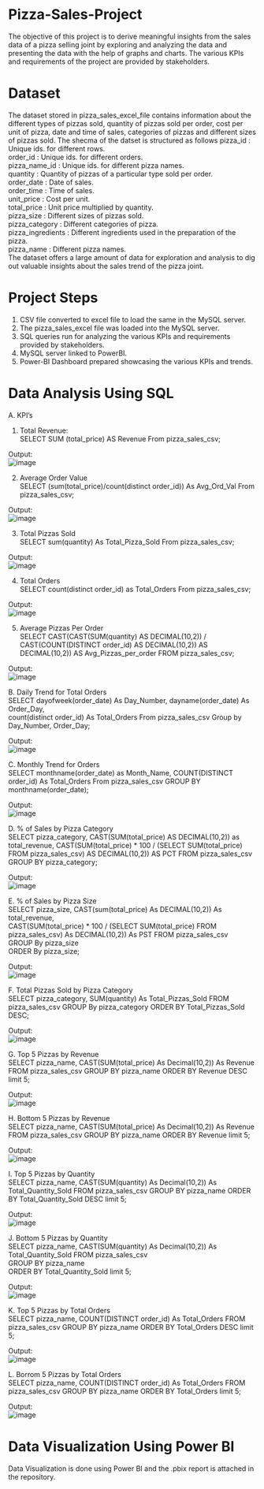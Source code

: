# Pizza-Sales-Project 
The objective of this project is to derive meaningful insights from the sales data of a pizza selling joint by exploring and analyzing the data and presenting the data with the help of graphs and charts. The various KPIs and requirements of the project are provided by stakeholders.

# Dataset
The dataset stored in pizza_sales_excel_file contains information about the different types of pizzas sold, quantity of pizzas sold per order, cost per unit of pizza, date and time of sales, categories of pizzas and different sizes of pizzas sold. The shecma of the datset is structured as follows
pizza_id	        : Unique ids. for different rows. <br>
order_id	        : Unique ids. for different orders. <br>
pizza_name_id	    : Unique ids. for different pizza names.<br>
quantity	        : Quantity of pizzas of a particular type sold per order.<br>
order_date	      : Date of sales.<br>
order_time	      : Time of sales.<br>
unit_price	      : Cost per unit.<br>
total_price	      : Unit price multiplied by quantity.<br>
pizza_size	      : Different sizes of pizzas sold.<br>
pizza_category    : Different categories of pizza.<br>
pizza_ingredients	: Different ingredients used in the preparation of the pizza.<br>
pizza_name        : Different pizza names.<br>
The dataset offers a large amount of data for exploration and analysis to dig out valuable insights about the sales trend of the pizza joint.

# Project Steps
1. CSV file converted to excel file to load the same in the MySQL server.
2. The pizza_sales_excel file was loaded into the MySQL server.
3. SQL queries run for analyzing the various KPIs and requirements provided by stakeholders.
4. MySQL server linked to PowerBI.
5. Power-BI Dashboard prepared showcasing the various KPIs and trends.

# Data Analysis Using SQL

A. KPI’s
1. Total Revenue: <br>
SELECT SUM (total_price) AS Revenue 
From pizza_sales_csv;

Output:<br>
 ![image](https://github.com/user-attachments/assets/269cf025-10eb-4c3d-a4c3-0eea37e7a26a)


2. Average Order Value <br>
SELECT (sum(total_price)/count(distinct order_id)) As Avg_Ord_Val 
From pizza_sales_csv; 

Output: <br>
 ![image](https://github.com/user-attachments/assets/f6d57f71-49c3-420f-8d38-7f2b59c42418)


3. Total Pizzas Sold <br>
SELECT sum(quantity) As Total_Pizza_Sold 
From pizza_sales_csv; 

Output: <br>
 ![image](https://github.com/user-attachments/assets/68177bbd-0c5a-4c84-8cf6-1ef4ad3e9431)


4. Total Orders <br>
SELECT count(distinct order_id) as Total_Orders 
From pizza_sales_csv; 

Output: <br>
 ![image](https://github.com/user-attachments/assets/5b6f683e-d9d9-4f48-9625-d8c648e07a21)

5. Average Pizzas Per Order <br>
SELECT CAST(CAST(SUM(quantity) AS DECIMAL(10,2)) / 
CAST(COUNT(DISTINCT order_id) AS DECIMAL(10,2)) AS DECIMAL(10,2))
AS Avg_Pizzas_per_order
FROM pizza_sales_csv; 

Output: <br>
 ![image](https://github.com/user-attachments/assets/c47342b6-32d4-4f0d-bd15-65cb810d1693)

B. Daily Trend for Total Orders <br>
SELECT dayofweek(order_date) As Day_Number, dayname(order_date) As Order_Day,                                      
count(distinct order_id) As Total_Orders
From pizza_sales_csv
Group by Day_Number, Order_Day; 

Output: <br>
![image](https://github.com/user-attachments/assets/0a188b4a-42d3-4e32-8af4-7d73edb76b50)

C. Monthly Trend for Orders <br>
SELECT monthname(order_date) as Month_Name, COUNT(DISTINCT order_id) As Total_Orders
From pizza_sales_csv
GROUP BY monthname(order_date);

Output: <br>
![image](https://github.com/user-attachments/assets/ee8a349b-1f93-4ead-87b2-d6aacadd8c67)

D. % of Sales by Pizza Category <br>
SELECT pizza_category, CAST(SUM(total_price) AS DECIMAL(10,2)) as total_revenue, 
CAST(SUM(total_price) * 100 / (SELECT SUM(total_price) FROM pizza_sales_csv) AS DECIMAL(10,2)) AS PCT                       FROM pizza_sales_csv                                                       
GROUP BY pizza_category; 

Output: <br>
![image](https://github.com/user-attachments/assets/252fe796-d8e5-40c2-809c-6f2e27843238)

E. % of Sales by Pizza Size <br>
SELECT pizza_size, CAST(sum(total_price) As DECIMAL(10,2)) As total_revenue,    
CAST(SUM(total_price) * 100 / (SELECT SUM(total_price) FROM pizza_sales_csv) As DECIMAL(10,2)) As PST                       FROM pizza_sales_csv                                                       
GROUP By pizza_size                                                      
ORDER By pizza_size;

Output: <br>
![image](https://github.com/user-attachments/assets/d60a6b42-d95f-411b-a5ea-ca61b39f28ce)

F. Total Pizzas Sold by Pizza Category <br>
SELECT pizza_category, SUM(quantity) As Total_Pizzas_Sold
FROM pizza_sales_csv
GROUP By pizza_category
ORDER BY Total_Pizzas_Sold DESC;
 
Output: <br>
![image](https://github.com/user-attachments/assets/ba46f507-126f-4cb9-b251-f2b32dd42db3)

G. Top 5 Pizzas by Revenue <br>
SELECT pizza_name, CAST(SUM(total_price) As Decimal(10,2)) As Revenue
FROM pizza_sales_csv
GROUP BY pizza_name
ORDER BY Revenue DESC limit 5;

Output: <br>
![image](https://github.com/user-attachments/assets/501f2264-b883-4711-970d-b318e110f3e3)

H. Bottom 5 Pizzas by Revenue <br>
SELECT pizza_name, CAST(SUM(total_price) As Decimal(10,2)) As Revenue
FROM pizza_sales_csv
GROUP BY pizza_name
ORDER BY Revenue limit 5;

Output: <br>
![image](https://github.com/user-attachments/assets/4266af2b-4eba-4ccc-aa47-6ab85a986acf)

I. Top 5 Pizzas by Quantity <br>
SELECT pizza_name, CAST(SUM(quantity) As Decimal(10,2)) As Total_Quantity_Sold
FROM pizza_sales_csv
GROUP BY pizza_name
ORDER BY Total_Quantity_Sold DESC limit 5;

Output: <br>
![image](https://github.com/user-attachments/assets/46fee0b0-bd32-4773-845a-97d5922ec97d)

J. Bottom 5 Pizzas by Quantity <br>
SELECT pizza_name, CAST(SUM(quantity) As Decimal(10,2)) As Total_Quantity_Sold                                              FROM pizza_sales_csv                                                        
GROUP BY pizza_name                                                      
ORDER BY Total_Quantity_Sold limit 5;

Output: <br>
![image](https://github.com/user-attachments/assets/6203aa76-2670-40a0-ab45-9e403f5e8bd1)

K. Top 5 Pizzas by Total Orders <br>
SELECT pizza_name, COUNT(DISTINCT order_id) As Total_Orders
FROM pizza_sales_csv
GROUP BY pizza_name
ORDER BY Total_Orders DESC limit 5;

Output: <br>
![image](https://github.com/user-attachments/assets/cf0b7aee-7405-4a46-a232-f939d40e0e31)

 
L. Borrom 5 Pizzas by Total Orders <br>
SELECT pizza_name, COUNT(DISTINCT order_id) As Total_Orders
FROM pizza_sales_csv
GROUP BY pizza_name
ORDER BY Total_Orders limit 5;

Output: <br>
![image](https://github.com/user-attachments/assets/66f59e0d-7b6d-4bcd-8f08-11494f8b389f)

# Data Visualization Using Power BI
Data Visualization is done using Power BI and the .pbix report is attached in the repository.










  




 
